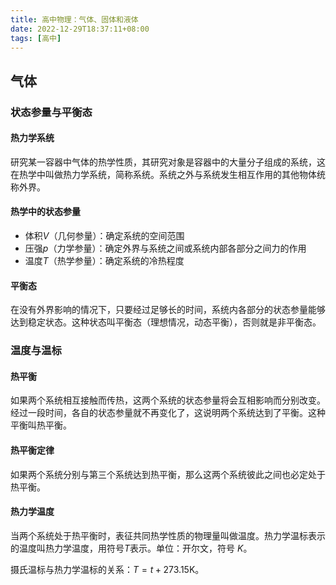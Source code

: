 ```yaml
---
title: 高中物理：气体、固体和液体
date: 2022-12-29T18:37:11+08:00
tags: [高中]
---
```


## 气体

### 状态参量与平衡态

#### 热力学系统

研究某一容器中气体的热学性质，其研究对象是容器中的大量分子组成的系统，这在热学中叫做热力学系统，简称系统。系统之外与系统发生相互作用的其他物体统称外界。

#### 热学中的状态参量

- 体积$V$（几何参量）：确定系统的空间范围
- 压强$p$（力学参量）：确定外界与系统之间或系统内部各部分之间力的作用
- 温度$T$（热学参量）：确定系统的冷热程度

#### 平衡态

在没有外界影响的情况下，只要经过足够长的时间，系统内各部分的状态参量能够达到稳定状态。这种状态叫平衡态（理想情况，动态平衡），否则就是非平衡态。

### 温度与温标

#### 热平衡

如果两个系统相互接触而传热，这两个系统的状态参量将会互相影响而分别改变。经过一段时间，各自的状态参量就不再变化了，这说明两个系统达到了平衡。这种平衡叫热平衡。

#### 热平衡定律

如果两个系统分别与第三个系统达到热平衡，那么这两个系统彼此之间也必定处于热平衡。

#### 热力学温度

当两个系统处于热平衡时，表征共同热学性质的物理量叫做温度。热力学温标表示的温度叫热力学温度，用符号$T$表示。单位：开尔文，符号 $K$。

摄氏温标与热力学温标的关系：$T=t+273.15\text{K}$。
